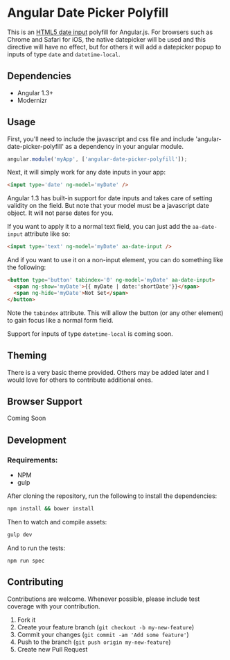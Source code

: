 # Angular Date Picker Polyfill

This is an [HTML5 date input](http://diveintohtml5.info/forms.html#type-date) polyfill for Angular.js. For browsers such as Chrome and Safari for iOS, the native datepicker will be used and this directive will have no effect, but for others it will add a datepicker popup to inputs of type `date` and `datetime-local`.

## Dependencies

* Angular 1.3+
* Modernizr

## Usage

First, you'll need to include the javascript and css file and include 'angular-date-picker-polyfill' as a dependency in your angular module.

```javascript
angular.module('myApp', ['angular-date-picker-polyfill']);
```

Next, it will simply work for any date inputs in your app:

```html
<input type='date' ng-model='myDate' />
```

Angular 1.3 has built-in support for date inputs and takes care of setting validity on the field. But note that your model must be a javascript date object. It will not parse dates for you.

If you want to apply it to a normal text field, you can just add the `aa-date-input` attribute like so:

```html
<input type='text' ng-model='myDate' aa-date-input />
```

And if you want to use it on a non-input element, you can do something like the following:

```html
<button type='button' tabindex='0' ng-model='myDate' aa-date-input>
  <span ng-show='myDate'>{{ myDate | date:'shortDate'}}</span>
  <span ng-hide='myDate'>Not Set</span>
</button>
```

Note the `tabindex` attribute. This will allow the button (or any other element) to gain focus like a normal form field.

Support for inputs of type `datetime-local` is coming soon.

## Theming

There is a very basic theme provided. Others may be added later and I would love for others to contribute additional ones.

## Browser Support

Coming Soon

## Development

### Requirements:

* NPM
* gulp

After cloning the repository, run the following to install the dependencies:

```sh
npm install && bower install
```

Then to watch and compile assets:
```sh
gulp dev
```

And to run the tests:
```
npm run spec
```

## Contributing

Contributions are welcome. Whenever possible, please include test coverage with your contribution.

1. Fork it
2. Create your feature branch (`git checkout -b my-new-feature`)
3. Commit your changes (`git commit -am 'Add some feature'`)
4. Push to the branch (`git push origin my-new-feature`)
5. Create new Pull Request




